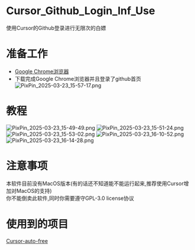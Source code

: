 # Cursor_Github_Login_Inf_Use
使用Cursor的Github登录进行无限次的白嫖<br />

# 准备工作
 - [Google Chrome浏览器](https://www.google.cn/intl/zh-CN/chrome/)
 - 下载完成Google Chrome浏览器并且登录了github首页
![PixPin_2025-03-23_15-57-17.png](https://x19.fp.ps.netease.com/file/67dfc3063bb1c04b1cb3e566tCg25Jbf06)
# 教程
![PixPin_2025-03-23_15-49-49.png](https://x19.fp.ps.netease.com/file/67dfc2fcaf2708f5727d60d2Azj9ftNI06)
![PixPin_2025-03-23_15-51-24.png](https://x19.fp.ps.netease.com/file/67dfc2ffb695d0f275b4c6258SjBPs9006)
![PixPin_2025-03-23_15-53-02.png](https://x19.fp.ps.netease.com/file/67dfc3020490a1b21711b9f7yrUezPF106)
![PixPin_2025-03-23_16-10-52.png](https://x19.fp.ps.netease.com/file/67dfc3090ea0e3b0f4cf2f02skpvGNuh06)
![PixPin_2025-03-23_16-14-28.png](https://x19.fp.ps.netease.com/file/67dfc30c3d2b0e85fe64e50dff1QT7Hp06)
# 注意事项
本软件目前没有MacOS版本(有的话还不知道能不能运行起来,推荐使用Cursor增加对MacOS的支持)<br />
你不能倒卖此软件,同时你需要遵守GPL-3.0 license协议<br />
# 使用到的项目
[Cursor-auto-free](https://github.com/chengazhen/cursor-auto-free)
